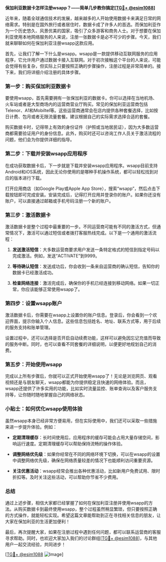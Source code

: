**保加利亚数据卡怎样注册wsapp？——简单几步教你搞定[[TG💪+ @esim1088](https://t.me/s/esim1088)]**

近年来，随着全球通信技术的发展，越来越多的人开始使用数据卡来满足日常的网络需求。特别是在国外旅行或者居住时，数据卡成了许多人的首选。而保加利亚作为一个历史悠久、风景优美的国家，吸引了众多游客和商务人士。对于想要在保加利亚使用本地网络服务的人来说，注册一张数据卡是必不可少的步骤。今天，我们就来聊聊如何在保加利亚注册wsapp这款应用。

首先，让我们了解一下什么是wsapp。wsapp是一款提供移动互联网服务的应用程序，它允许用户通过数据卡接入互联网。对于初次接触这个平台的人来说，可能会觉得有些复杂，但实际上只要按照正确的步骤操作，注册过程是非常简单的。接下来，我们将详细介绍注册的具体步骤。

### **第一步：购买保加利亚数据卡**

要使用wsapp，首先需要拥有一张保加利亚的数据卡。你可以选择在当地机场、火车站或者是大型商场内的运营商营业厅购买。常见的保加利亚运营商包括Telenor、A1和Mobiltel等。这些运营商通常会在店内提供各种套餐选择，比如按日计费、包月或者无限流量套餐。建议根据自己的实际需求选择合适的套餐。

购买数据卡时，记得带上有效的身份证件（护照或当地居民证），因为大多数运营商都需要验证用户的身份信息。此外，购买时还可以咨询工作人员关于激活流程的问题，他们会为你提供详细的指导。

### **第二步：下载并安装wsapp应用程序**

在成功获取数据卡后，下一步就是下载并安装wsapp应用程序。wsapp目前支持Android和iOS系统，因此无论你使用的是哪种手机操作系统，都可以轻松找到对应的版本进行下载。

打开应用商店（如Google Play或Apple App Store），搜索“wsapp”，然后点击下载按钮即可完成安装。安装完成后，记得打开应用并登录你的账户。如果你还没有账户，可以直接通过邮箱或手机号码注册一个新的账户。

### **第三步：激活数据卡**

激活数据卡是整个过程中最重要的一步。不同运营商可能有不同的激活方式，但通常情况下，激活可以通过短信或者拨打客服热线完成。以下是一个通用的激活流程：

1. **发送激活短信**：大多数运营商要求用户发送一条特定格式的短信到指定号码以完成激活。例如，发送“ACTIVATE”到9999。
   
2. **等待确认短信**：发送成功后，你会收到一条来自运营商的确认短信，告知你的数据卡已经激活成功。

3. **检查网络连接**：激活完成后，确保你的手机已经连接到移动网络。如果一切正常，你应该能够正常使用wsapp了。

### **第四步：设置wsapp账户**

激活数据卡后，你需要在wsapp上设置你的账户信息。登录后，你会看到一个欢迎界面，提示你输入个人信息。这些信息包括姓名、地址、联系方式等，用于后续的服务支持和账单管理。

设置过程中，还可以选择是否开启自动续费功能，这样可以避免因忘记充值而导致的服务中断。同时，也可以查看不同套餐的详细说明，以便更好地规划自己的消费。

### **第五步：开始使用wsapp**

完成以上所有步骤后，你就可以正式开始使用wsapp了！无论是浏览网页、观看视频还是与朋友聊天，wsapp都能为你提供稳定且快速的网络体验。而且，wsapp还提供了许多实用的功能，比如实时流量监控、账单查询以及客户服务支持等，让你随时随地掌握自己的网络状态。

### **小贴士：如何优化wsapp使用体验**

虽然wsapp本身已经非常方便易用，但在实际使用中，我们还可以采取一些措施来进一步提升体验。例如：

- **定期清理缓存**：长时间使用后，应用程序的缓存可能会占用大量存储空间，影响运行速度。定期清理缓存可以帮助保持流畅的操作体验。
  
- **调整网络优先级**：如果你经常在不同的网络环境下切换，可以在wsapp的设置中调整网络优先级，确保在网络质量较差的情况下也能顺利访问重要资源。

- **关注优惠活动**：wsapp经常会推出各种优惠活动，比如新用户免费试用、限时折扣等。及时关注这些活动，可以帮助你节省不少费用。

### **总结**

通过上述步骤，相信大家都已经掌握了如何在保加利亚注册并使用wsapp的方法。从购买数据卡到最终使用wsapp，整个过程虽然稍显繁琐，但只要按照正确的方式操作，就能轻松实现。希望这篇文章能帮助到正在寻找相关信息的朋友，让大家在保加利亚的生活更加便利！

最后，再次提醒大家，如果在注册过程中遇到任何问题，都可以联系运营商的客服寻求帮助。同时，也欢迎大家加入我们的讨论群组[[TG💪+ @esim1088](https://t.me/s/esim1088)]，与其他用户一起交流经验，共同进步！

[[TG💪+ @esim1088](https://t.me/s/esim1088) ![Image](https://i.postimg.cc/4NQfJmqS/Snipaste-2025-05-13-00-14-12.png)]